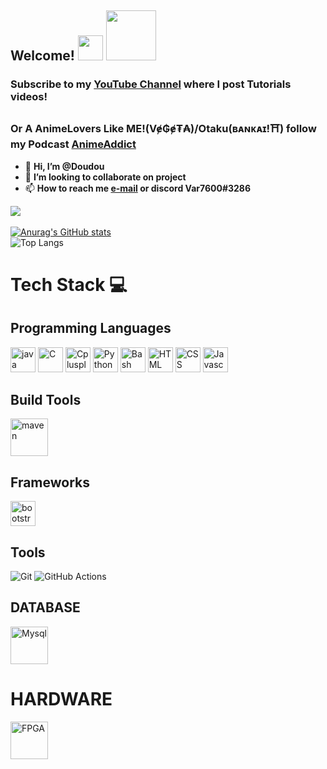 ## Welcome! <img src="https://images.emojiterra.com/google/noto-emoji/animated-emoji/1f44b-1f3fc.gif" width="40px"> <img src="https://github.com/user-attachments/assets/cd8896e5-b8b9-45e1-861e-cbd9f0c56543" width="80px">

### Subscribe to my [YouTube Channel](https://youtube.com/@Var7600) where I post Tutorials videos!
### Or A AnimeLovers Like ME!(Vɇ₲ɇ₮₳)/Otaku(ʙᴀɴᴋᴀɪ!⛩️)  follow my Podcast [AnimeAddict](https://open.spotify.com/show/79w8HcCGMwSCAW65sNgQL2?si=sK5Yi6BfRG-U3928oc3UJA) 

- 👋 **Hi, I’m @Doudou**
- 💞️ **I’m looking to collaborate on project** 
- 📫 **How to reach me [e-mail](mailto:zeta2@duck.com) or discord Var7600#3286**

![](https://komarev.com/ghpvc/?username=DD7600)<br>
<br>
[![Anurag's GitHub stats](https://github-readme-stats.vercel.app/api?username=Var7600&show_icons=true)](https://github.com/anuraghazra/github-readme-stats)
<br>
![Top Langs](https://github-readme-stats.vercel.app/api/top-langs/?username=Var7600&layout=compact)

  # Tech Stack 💻
## Programming Languages
<img src="https://cdn.jsdelivr.net/gh/devicons/devicon/icons/java/java-original-wordmark.svg" alt="java" width="40" height="40"/> <img src="https://cdn.jsdelivr.net/gh/devicons/devicon/icons/c/c-original.svg" alt="C" width="40" height="40" /> <img src="https://cdn.jsdelivr.net/gh/devicons/devicon/icons/cplusplus/cplusplus-original.svg" alt="Cplusplus" width="40" height="40" /> <img src="https://cdn.jsdelivr.net/gh/devicons/devicon/icons/python/python-original.svg" alt="Python" width="40" height="40"/> <img src="https://cdn.jsdelivr.net/gh/devicons/devicon/icons/bash/bash-original.svg" alt="Bash" width="40" height="40"/>  <img src="https://cdn.jsdelivr.net/gh/devicons/devicon/icons/html5/html5-original.svg" alt="HTML" width="40" height="40" />  <img src="https://cdn.jsdelivr.net/gh/devicons/devicon/icons/css3/css3-original.svg" alt="CSS" width="40" height="40" /> <img src="https://cdn.jsdelivr.net/gh/devicons/devicon/icons/javascript/javascript-original.svg" alt="Javascript" width="40" height="40" />
## Build Tools
<img src="https://cdn.jsdelivr.net/gh/devicons/devicon@latest/icons/maven/maven-original.svg" alt="maven" width="60" height="60"/>

## Frameworks
<img src="https://cdn.jsdelivr.net/gh/devicons/devicon@latest/icons/bootstrap/bootstrap-original-wordmark.svg"  alt="bootstrap" width="40" height="40" />
          

          
## Tools                    
 ![Git](https://img.shields.io/badge/git-%23F05033.svg?style=for-the-badge&logo=git&logoColor=white) ![GitHub Actions](https://img.shields.io/badge/github%20actions-%232671E5.svg?style=for-the-badge&logo=githubactions&logoColor=white)        
## DATABASE
<img src="https://cdn.jsdelivr.net/gh/devicons/devicon/icons/mysql/mysql-original-wordmark.svg" alt="Mysql" width="60" height="60" />

# HARDWARE 

<img src="https://www.meldium.com/wp-content/uploads/2018/11/FpgaServices.png" alt="FPGA" width="60" height="60" />
          
          
          
          
          
          
          
          
<!---
DD7600/DD7600 is a ✨ special ✨ repository because its `README.md` (this file) appears on your GitHub profile.
You can click the Preview link to take a look at your changes.
--->
